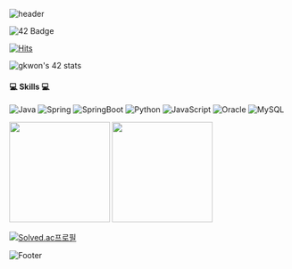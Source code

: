 ![header](https://capsule-render.vercel.app/api?type=slice&color=gradient&height=300&section=header&text=Go%20to%20the%20Milkyway&desc=개발이%20제일%20즐거운%20개발자입니다😄)

![42 Badge](http://img.shields.io/badge/-42seoul-black?style=for-the-badge&logo=42&link=https://profile.intra.42.fr/users/gkwon)<!--&fontSize=90&animation=twinkling&descAlignY=80&customColorList=0,1,1,1,1,1)-->

[![Hits](https://hits.seeyoufarm.com/api/count/incr/badge.svg?url=https%3A%2F%2Fgithub.com%2Fghyen&count_bg=%23FFB1B1&title_bg=%23AAAAAA&icon=trustpilot.svg&icon_color=%23FFE8E8&title=hits&edge_flat=false)](https://hits.seeyoufarm.com)

![gkwon's 42 stats](https://badge.mediaplus.ma/darkblue/gkwon?1337Badge=off&UM6P=off)

#### 💻 Skills 💻

![Java](http://img.shields.io/badge/-Java-007396?style=flat-square&logo=Java)
![Spring](http://img.shields.io/badge/-Spring-6db33f?style=flat-square&logo=Spring&logoColor=white)
![SpringBoot](http://img.shields.io/badge/-SpringBoot-6db33f?style=flat-square&logo=SpringBoot&logoColor=white)
![Python](http://img.shields.io/badge/-Python-3776ab?style=flat-square&logo=Python&logoColor=white)
![JavaScript](http://img.shields.io/badge/-Javascript-f7df1e?style=flat-square&logo=javascript&logoColor=grey)
![Oracle](http://img.shields.io/badge/-Oracle-f80000?style=flat-square&logo=Oracle&logoColor=white)
![MySQL](http://img.shields.io/badge/-MySQL-4479a1?style=flat-square&logo=MySQL&logoColor=white)
<p>
  <img height="180em" src="https://readmestats.999857.xyz/api?username=ghyen&show_icons=true&include_all_commits=true&bg_color=30,e96443,904e95&title_color=fff&text_color=fff">
  <img height="180em" src="https://readmestats.999857.xyz/api/top-langs/?username=ghyen&layout=compact&bg_color=30,e96443,904e95&title_color=fff&text_color=fff">
</p>

[![Solved.ac프로필](http://mazassumnida.wtf/api/v2/generate_badge?boj=pjs9905)](https://solved.ac/pjs9905)


![Footer](https://capsule-render.vercel.app/api?type=waving&color=auto&height=200&section=footer)
<!--
**ghyen/ghyen** is a ✨ _special_ ✨ repository because its `README.md` (this file) appears on your GitHub profile.

Here are some ideas to get you started:

- 🔭 I’m currently working on ...
- 🌱 I’m currently learning ...
- 👯 I’m looking to collaborate on ...
- 🤔 I’m looking for help with ...
- 💬 Ask me about ...
- 📫 How to reach me: ...
- 😄 Pronouns: ...
- ⚡ Fun fact: ...
-->
